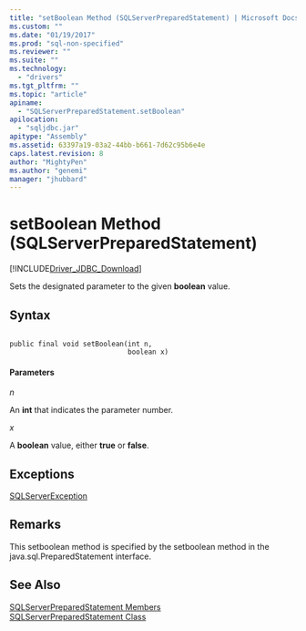 ```yaml
---
title: "setBoolean Method (SQLServerPreparedStatement) | Microsoft Docs"
ms.custom: ""
ms.date: "01/19/2017"
ms.prod: "sql-non-specified"
ms.reviewer: ""
ms.suite: ""
ms.technology: 
  - "drivers"
ms.tgt_pltfrm: ""
ms.topic: "article"
apiname: 
  - "SQLServerPreparedStatement.setBoolean"
apilocation: 
  - "sqljdbc.jar"
apitype: "Assembly"
ms.assetid: 63397a19-03a2-44bb-b661-7d62c95b6e4e
caps.latest.revision: 8
author: "MightyPen"
ms.author: "genemi"
manager: "jhubbard"
---
```

# setBoolean Method (SQLServerPreparedStatement)
[!INCLUDE[Driver_JDBC_Download](../../../includes/driver_jdbc_download.md)]

  Sets the designated parameter to the given **boolean** value.  
  
## Syntax  
  
```  
  
public final void setBoolean(int n,  
                             boolean x)  
```  
  
#### Parameters  
 *n*  
  
 An **int** that indicates the parameter number.  
  
 *x*  
  
 A **boolean** value, either **true** or **false**.  
  
## Exceptions  
 [SQLServerException](../../../connect/jdbc/reference/sqlserverexception-class.md)  
  
## Remarks  
 This setboolean method is specified by the setboolean method in the java.sql.PreparedStatement interface.  
  
## See Also  
 [SQLServerPreparedStatement Members](../../../connect/jdbc/reference/sqlserverpreparedstatement-members.md)   
 [SQLServerPreparedStatement Class](../../../connect/jdbc/reference/sqlserverpreparedstatement-class.md)  
  
  